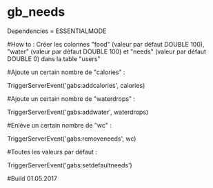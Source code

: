 # gb_needs
Dependencies = ESSENTIALMODE

#How to :
Créer les colonnes "food" (valeur par défaut DOUBLE 100), "water" (valeur par défaut DOUBLE 100) et "needs" (valeur par défaut DOUBLE 0) dans la table "users"

#Ajoute un certain nombre de "calories" :

TriggerServerEvent('gabs:addcalories', calories)

#Ajoute un certain nombre de "waterdrops" :

TriggerServerEvent('gabs:addwater', waterdrops)

#Enlève un certain nombre de "wc" :

TriggerServerEvent('gabs:removeneeds', wc)

#Toutes les valeurs par défaut :

TriggerServerEvent('gabs:setdefaultneeds')

#Build 01.05.2017
